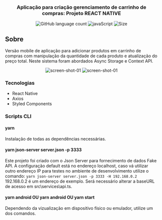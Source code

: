 <h3 align="center">
  Aplicação para criação gerenciamento de carrinho de compras: Projeto REACT NATIVE
</h3>

<p align="center">
  <img alt="GitHub language count" src="https://img.shields.io/github/languages/count/ejcosta12/studying-relations-database?style=flat-square">
  <img alt="javaScript" src="https://img.shields.io/github/languages/top/ejcosta12/studying-relations-database">
  <img alt="Size" src="https://img.shields.io/github/repo-size/ejcosta12/studying-relations-database">
</p>

## Sobre
Versão mobile de aplicação para adicionar produtos em carrinho de compras com manipulação da quantidade de cada produto e atualização do preço total. Neste sistema foram abordados Async Storage e Context API.

<p align="center">
  <img  alt="screen-shot-01" src="https://res.cloudinary.com/dggw1b0tr/image/upload/c_scale,w_230/v1594123272/studying-react-native-project-marketplace/Listagem_wqofaa.png"></img>
  <img alt="screen-shot-01" src="https://res.cloudinary.com/dggw1b0tr/image/upload/c_scale,w_230/v1594123270/studying-react-native-project-marketplace/Carrinho_syq4bl.png"></img>
</p>

### Tecnologias

- React Native
- Axios
- Styled Components

### Scripts CLI

#### yarn
Instalação de todas as dependências necessárias.

#### yarn json-server server.json -p 3333
Este projeto foi criado com o Json Server para fornecimento de dados Fake API. A configuração default está no endereço localhost, caso vá utilizar outro endereço IP para
testes no ambiente de desenvolvimento utilize o comando:
```yarn json-server server.json -p 3333 -H 192.168.0.2```
192.168.0.2 é um endereço de exemplo. Será necessário alterar a baseURL de acesso em src\services\api.ts.

#### yarn android OU yarn android OU yarn start
Dependendo da vizualização em dispositivo físico ou emulador, utilize um dos comandos.
